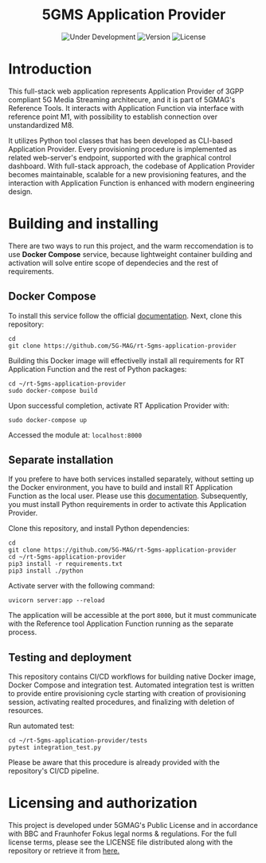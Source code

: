 <h1 align="center">5GMS Application Provider</h1>
<p align="center">
  <img src="https://img.shields.io/badge/Status-Under_Development-yellow" alt="Under Development">
  <img src="https://img.shields.io/github/v/tag/5G-MAG/rt-5gms-application-function?label=version" alt="Version">
  <img src="https://img.shields.io/badge/License-5G--MAG%20Public%20License%20(v1.0)-blue" alt="License">
</p>

# Introduction
This full-stack web application represents Application Provider of 3GPP compliant 5G Media Streaming architecure, and it is part of 5GMAG's Reference Tools. It interacts with Application Function via interface with reference point M1, with possibility to establish connection over unstandardized M8.

It utilizes Python tool classes that has been developed as CLI-based Application Provider. Every provisioning procedure is implemented as related web-server's endpoint, supported with the graphical control dashboard. With full-stack approach, the codebase of Application Provider becomes maintainable, scalable for a new provisioning features, and the interaction with Application Function is enhanced with modern engineering design.

# Building and installing
There are two ways to run this project, and the warm reccomendation is to use **Docker Compose** service, because lightweight container building and activation will solve entire scope of dependecies and the rest of requirements.

## Docker Compose
To install this service follow the official [documentation](https://docs.docker.com/compose/install/). Next, clone this repository:
```
cd
git clone https://github.com/5G-MAG/rt-5gms-application-provider
```

Building this Docker image will effectivelly install all requirements for RT Application Function and the rest of Python packages:
```
cd ~/rt-5gms-application-provider
sudo docker-compose build
```

Upon successful completion, activate RT Application Provider with:
```
sudo docker-compose up
```

Accessed the module at: `localhost:8000`

## Separate installation
If you prefere to have both services installed separately, without setting up the Docker environment, you have to build and install RT Application Function as the local user. Please use this [documentation](https://github.com/5G-MAG/rt-5gms-application-function/wiki/Testing-as-a-Local-User). Subsequently, you must install Python requirements in order to activate this Application Provider.

Clone this repository, and install Python dependencies:
```
cd
git clone https://github.com/5G-MAG/rt-5gms-application-provider
cd ~/rt-5gms-application-provider
pip3 install -r requirements.txt
pip3 install ./python
```

Activate server with the following command:
```
uvicorn server:app --reload
```
The application will be accessible at the port `8000`, but it must communicate with the Reference tool Application Function running as the separate process.

## Testing and deployment
This repository contains CI/CD workflows for building native Docker image, Docker Compose and integration test. Automated integration test is written to provide entire provisioning cycle starting with creation of provisioning session, activating realted procedures, and finalizing with deletion of resources. 

Run automated test:
```
cd ~/rt-5gms-application-provider/tests
pytest integration_test.py
```
Please be aware that this procedure is already provided with the repository's CI/CD pipeline. 

# Licensing and authorization
This project is developed under 5GMAG's Public License and in accordance with BBC and Fraunhofer Fokus legal norms & regulations. For the full license terms, please see the LICENSE file distributed along with the repository or retrieve it from [here.](https://drive.google.com/file/d/1cinCiA778IErENZ3JN52VFW-1ffHpx7Z/view)

